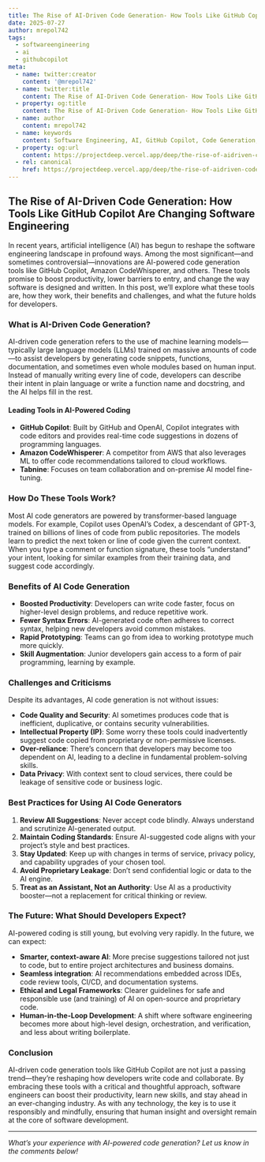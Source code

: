 ```yaml
---
title: The Rise of AI-Driven Code Generation- How Tools Like GitHub Copilot Are Changing Software Engineering
date: 2025-07-27
author: mrepol742
tags:
  - softwareengineering
  - ai
  - githubcopilot
meta:
  - name: twitter:creator
    content: '@mrepol742'
  - name: twitter:title
    content: The Rise of AI-Driven Code Generation- How Tools Like GitHub Copilot Are Changing Software Engineering
  - property: og:title
    content: The Rise of AI-Driven Code Generation- How Tools Like GitHub Copilot Are Changing Software Engineering
  - name: author
    content: mrepol742
  - name: keywords
    content: Software Engineering, AI, GitHub Copilot, Code Generation, Productivity, Trends
  - property: og:url
    content: https://projectdeep.vercel.app/deep/the-rise-of-aidriven-code-generation-how-tools-like-github-copilot-are-changing-software-engineering/
  - rel: canonical
    href: https://projectdeep.vercel.app/deep/the-rise-of-aidriven-code-generation-how-tools-like-github-copilot-are-changing-software-engineering/
---
```


## The Rise of AI-Driven Code Generation: How Tools Like GitHub Copilot Are Changing Software Engineering

In recent years, artificial intelligence (AI) has begun to reshape the software engineering landscape in profound ways. Among the most significant—and sometimes controversial—innovations are AI-powered code generation tools like GitHub Copilot, Amazon CodeWhisperer, and others. These tools promise to boost productivity, lower barriers to entry, and change the way software is designed and written. In this post, we’ll explore what these tools are, how they work, their benefits and challenges, and what the future holds for developers.

### What is AI-Driven Code Generation?

AI-driven code generation refers to the use of machine learning models—typically large language models (LLMs) trained on massive amounts of code—to assist developers by generating code snippets, functions, documentation, and sometimes even whole modules based on human input. Instead of manually writing every line of code, developers can describe their intent in plain language or write a function name and docstring, and the AI helps fill in the rest.

#### Leading Tools in AI-Powered Coding
- **GitHub Copilot**: Built by GitHub and OpenAI, Copilot integrates with code editors and provides real-time code suggestions in dozens of programming languages.
- **Amazon CodeWhisperer**: A competitor from AWS that also leverages ML to offer code recommendations tailored to cloud workflows.
- **Tabnine**: Focuses on team collaboration and on-premise AI model fine-tuning.

### How Do These Tools Work?

Most AI code generators are powered by transformer-based language models. For example, Copilot uses OpenAI’s Codex, a descendant of GPT-3, trained on billions of lines of code from public repositories. The models learn to predict the next token or line of code given the current context. When you type a comment or function signature, these tools “understand” your intent, looking for similar examples from their training data, and suggest code accordingly.

### Benefits of AI Code Generation

- **Boosted Productivity**: Developers can write code faster, focus on higher-level design problems, and reduce repetitive work.
- **Fewer Syntax Errors**: AI-generated code often adheres to correct syntax, helping new developers avoid common mistakes.
- **Rapid Prototyping**: Teams can go from idea to working prototype much more quickly.
- **Skill Augmentation**: Junior developers gain access to a form of pair programming, learning by example.

### Challenges and Criticisms

Despite its advantages, AI code generation is not without issues:

- **Code Quality and Security**: AI sometimes produces code that is inefficient, duplicative, or contains security vulnerabilities.
- **Intellectual Property (IP)**: Some worry these tools could inadvertently suggest code copied from proprietary or non-permissive licenses.
- **Over-reliance**: There’s concern that developers may become too dependent on AI, leading to a decline in fundamental problem-solving skills.
- **Data Privacy**: With context sent to cloud services, there could be leakage of sensitive code or business logic.

### Best Practices for Using AI Code Generators

1. **Review All Suggestions**: Never accept code blindly. Always understand and scrutinize AI-generated output.
2. **Maintain Coding Standards**: Ensure AI-suggested code aligns with your project’s style and best practices.
3. **Stay Updated**: Keep up with changes in terms of service, privacy policy, and capability upgrades of your chosen tool.
4. **Avoid Proprietary Leakage**: Don’t send confidential logic or data to the AI engine.
5. **Treat as an Assistant, Not an Authority**: Use AI as a productivity booster—not a replacement for critical thinking or review.

### The Future: What Should Developers Expect?

AI-powered coding is still young, but evolving very rapidly. In the future, we can expect:

- **Smarter, context-aware AI**: More precise suggestions tailored not just to code, but to entire project architectures and business domains.
- **Seamless integration**: AI recommendations embedded across IDEs, code review tools, CI/CD, and documentation systems.
- **Ethical and Legal Frameworks**: Clearer guidelines for safe and responsible use (and training) of AI on open-source and proprietary code.
- **Human-in-the-Loop Development**: A shift where software engineering becomes more about high-level design, orchestration, and verification, and less about writing boilerplate.

### Conclusion

AI-driven code generation tools like GitHub Copilot are not just a passing trend—they’re reshaping how developers write code and collaborate. By embracing these tools with a critical and thoughtful approach, software engineers can boost their productivity, learn new skills, and stay ahead in an ever-changing industry. As with any technology, the key is to use it responsibly and mindfully, ensuring that human insight and oversight remain at the core of software development.

---

*What’s your experience with AI-powered code generation? Let us know in the comments below!*
